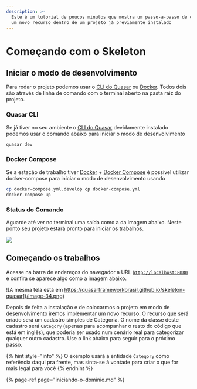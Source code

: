 ```yaml
---
description: >-
  Este é um tutorial de poucos minutos que mostra um passo-a-passo de como criar
  um novo recurso dentro de um projeto já previamente instalado
---
```


# Começando com o Skeleton

## Iniciar o modo de desenvolvimento

Para rodar o projeto podemos usar o [CLI do Quasar](https://quasar.dev/quasar-cli/cli-documentation/commands-list#dev) ou [Docker](https://docs.docker.com/install). Todos dois são através de linha de comando com o terminal aberto na pasta raiz do projeto.

### Quasar CLI

Se já tiver no seu ambiente o [CLI do Quasar](https://quasar.dev/quasar-cli/cli-documentation/commands-list#dev) devidamente instalado podemos usar o comando abaixo para iniciar o modo de desenvolvimento

```bash
quasar dev
```

### Docker Compose

Se a estação de trabalho tiver [Docker](https://docs.docker.com/install) + [Docker Compose](https://docs.docker.com/compose/install) é possível utilizar docker-compose para iniciar o modo de desenvolvimento usando

```bash
cp docker-compose.yml.develop cp docker-compose.yml
docker-compose up
```

### Status do Comando

Aguarde até ver no terminal uma saída como a da imagem abaixo. Neste ponto seu projeto estará pronto para iniciar os trabalhos.

![](/image-37.png)

## Começando os trabalhos

Acesse na barra de endereços do navegador a URL [`http://localhost:8080`](http://localhost:8080) e confira se aparece algo como a imagem abaixo.

![A mesma tela est&#xE1; em https://quasarframeworkbrasil.github.io/skeleton-quasar](/image-34.png)

Depois de feita a instalação e de colocarmos o projeto em modo de desenvolvimento iremos implementar um novo recurso. O recurso que será criado será um cadastro simples de Categoria. O nome da classe deste cadastro será `Category` \(apenas para acompanhar o resto do código que está em inglês\), que poderia ser usado num cenário real para categorizar qualquer outro cadastro. Use o link abaixo para seguir para o próximo passo.

{% hint style="info" %}
O exemplo usará a entidade `Category` como referência daqui pra frente, mas sinta-se à vontade para criar o que for mais legal para você
{% endhint %}

{% page-ref page="iniciando-o-dominio.md" %}

